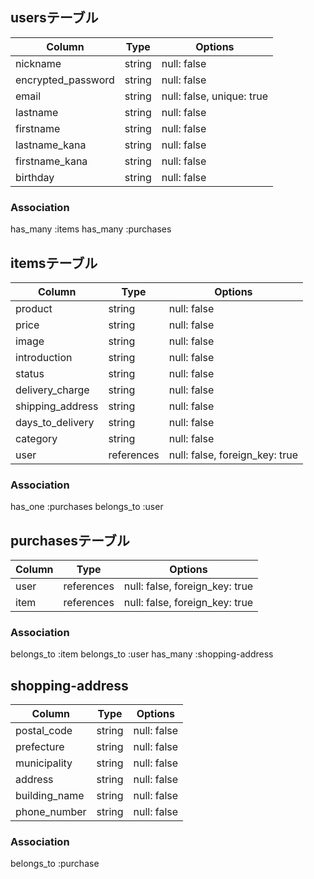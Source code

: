 ## usersテーブル

| Column             | Type   | Options                   |
| ------------------ | ------ | ------------------------- |
| nickname           | string | null: false               |
| encrypted_password | string | null: false               |
| email              | string | null: false, unique: true |
| lastname           | string | null: false               |
| firstname          | string | null: false               |
| lastname_kana      | string | null: false               |
| firstname_kana     | string | null: false               |
| birthday           | string | null: false               |

### Association

has_many :items
has_many :purchases

## itemsテーブル

| Column           | Type       | Options                        |
| ---------------- | ---------- | ------------------------------ |
| product          | string     | null: false                    |
| price            | string     | null: false                    |
| image            | string     | null: false                    |
| introduction     | string     | null: false                    |
| status           | string     | null: false                    |
| delivery_charge  | string     | null: false                    |
| shipping_address | string     | null: false                    |
| days_to_delivery | string     | null: false                    |
| category         | string     | null: false                    |
| user             | references | null: false, foreign_key: true |

### Association

has_one :purchases
belongs_to :user


## purchasesテーブル

| Column | Type       | Options                        |
| -------| ---------- | ------------------------------ |
| user   | references | null: false, foreign_key: true |
| item   | references | null: false, foreign_key: true |


### Association

belongs_to :item
belongs_to :user
has_many :shopping-address


## shopping-address

| Column        | Type   | Options     |
| ------------- | ------ | ----------- |
| postal_code   | string | null: false |
| prefecture    | string | null: false |
| municipality  | string | null: false |
| address       | string | null: false |
| building_name | string | null: false |
| phone_number  | string | null: false |

### Association

belongs_to :purchase